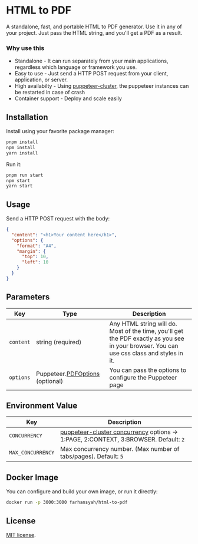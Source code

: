 # HTML to PDF

A standalone, fast, and portable HTML to PDF generator. Use it in any of your project. Just pass the HTML string, and you'll get a PDF as a result.

### Why use this

- Standalone - It can run separately from your main applications, regardless which language or framework you use.
- Easy to use - Just send a HTTP POST request from your client, application, or server.
- High availabilty - Using [puppeteer-cluster](https://github.com/thomasdondorf/puppeteer-cluster), the puppeteer instances can be restarted in case of crash
- Container support - Deploy and scale easily

## Installation

Install using your favorite package manager:

```sh
pnpm install
npm install
yarn install
```

Run it:

```sh
pnpm run start
npm start
yarn start
```

## Usage

Send a HTTP POST request with the body:

```json
{
  "content": "<h1>Your content here</h1>",
  "options": {
    "format": "A4",
    "margin": {
      "top": 10,
      "left": 10
    }
  }
}
```

## Parameters

| Key       | Type                                                                         | Description                                                                                                                               |
| --------- | ---------------------------------------------------------------------------- | ----------------------------------------------------------------------------------------------------------------------------------------- |
| `content` | string (required)                                                            | Any HTML string will do. Most of the time, you'll get the PDF exactly as you see in your browser. You can use css class and styles in it. |
| `options` | Puppeteer.[PDFOptions](https://pptr.dev/api/puppeteer.pdfoptions) (optional) | You can pass the options to configure the Puppeteer page                                                                                  |

## Environment Value

| Key               | Description                                                                                                                                                        |
| ----------------- | ------------------------------------------------------------------------------------------------------------------------------------------------------------------ |
| `CONCURRENCY`     | [puppeteer-cluster concurrency](https://www.npmjs.com/package/puppeteer-cluster#concurrency-implementations) options -> 1:PAGE, 2:CONTEXT, 3:BROWSER. Default: `2` |
| `MAX_CONCURRENCY` | Max concurrency number. (Max number of tabs/pages). Default: `5`                                                                                                   |

## Docker Image

You can configure and build your own image, or run it directly:

```sh
docker run -p 3000:3000 farhansyah/html-to-pdf
```
## License

[MIT license](./LICENSE).

